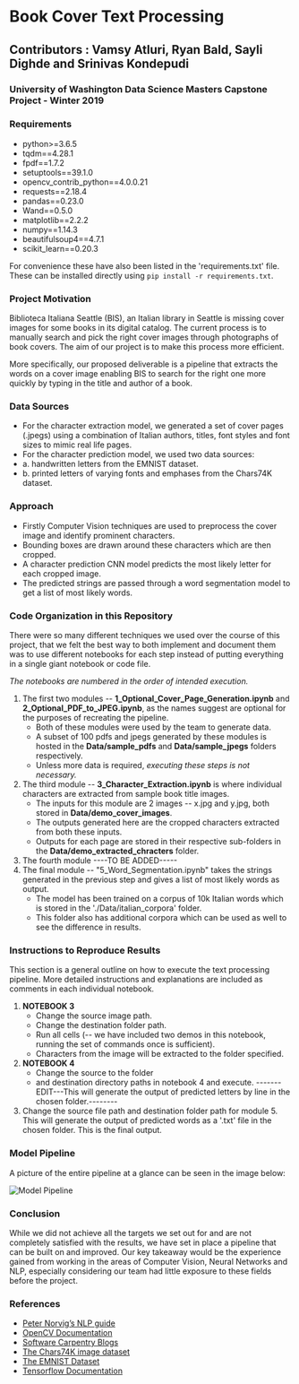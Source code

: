 
# Book Cover Text Processing
## Contributors : Vamsy Atluri, Ryan Bald, Sayli Dighde and Srinivas Kondepudi
### University of Washington Data Science Masters Capstone Project - Winter 2019

### Requirements

* python>=3.6.5
* tqdm==4.28.1
* fpdf==1.7.2
* setuptools==39.1.0
* opencv_contrib_python==4.0.0.21
* requests==2.18.4
* pandas==0.23.0
* Wand==0.5.0
* matplotlib==2.2.2
* numpy==1.14.3
* beautifulsoup4==4.7.1
* scikit_learn==0.20.3

For convenience these have also been listed in the 'requirements.txt' file. These can be installed directly using ```pip install -r requirements.txt```.

### Project Motivation

Biblioteca Italiana Seattle (BIS), an Italian library in Seattle is missing cover images for some books in its digital catalog. The current process is to manually search and pick the right cover images through photographs of book covers. The aim of our project is to make this process more efficient. 

More specifically, our proposed deliverable is a pipeline that extracts the words on a cover image enabling BIS to search for the right one more quickly by typing in the title and author of a book.

### Data Sources

* For the character extraction model, we generated a set of cover pages (.jpegs) using a combination of Italian authors, titles, font styles and font sizes to mimic real life pages.
* For the character prediction model, we used two data sources:
* a. handwritten letters from the EMNIST dataset.
* b. printed letters of varying fonts and emphases from the Chars74K dataset.

### Approach

* Firstly Computer Vision techniques are used to preprocess the cover image and identify prominent characters.
* Bounding boxes are drawn around these characters which are then cropped.
* A character prediction CNN model predicts the most likely letter for each cropped image.
* The predicted strings are passed through a word segmentation model to get a list of most likely words.

### Code Organization in this Repository

There were so many different techniques we used over the course of this project, that we felt the best way to both implement and document them was to use different notebooks for each step instead of putting everything in a single giant notebook or code file. 

*The notebooks are numbered in the order of intended execution.*

1. The first two modules -- **1_Optional_Cover_Page_Generation.ipynb** and **2_Optional_PDF_to_JPEG.ipynb**, as the names suggest are optional for the purposes of recreating the pipeline. 
    * Both of these modules were used by the team to generate data.
    * A subset of 100 pdfs and jpegs generated by these modules is hosted in the **Data/sample_pdfs** and **Data/sample_jpegs** folders respectively. 
    * Unless more data is required, *executing these steps is not necessary.*
2. The third module -- **3_Character_Extraction.ipynb** is where individual characters are extracted from sample book title images.
    * The inputs for this module are 2 images -- x.jpg and y.jpg, both stored in **Data/demo_cover_images**. 
    * The outputs generated here are the cropped characters extracted from both these inputs. 
    * Outputs for each page are stored in their respective sub-folders in the **Data/demo_extracted_chracters** folder.
3. The fourth module ----TO BE ADDED-----
4. The final module -- "5_Word_Segmentation.ipynb" takes the strings generated in the previous step and gives a list of most likely words as output. 
    * The model has been trained on a corpus of 10k Italian words which is stored in the './Data/italian_corpora' folder. 
    * This folder also has additional corpora which can be used as well to see the difference in results.

### Instructions to Reproduce Results

This section is a general outline on how to execute the text processing pipeline. More detailed instructions and explanations are included as comments in each individual notebook.

1. **NOTEBOOK 3**
    * Change the source image path.
    * Change the destination folder path.
    * Run all cells (-- we have included two demos in this notebook, running the set of commands once is sufficient).
    * Characters from the image will be extracted to the folder specified.
2. **NOTEBOOK 4**
    * Change the source to the folder 
    * and destination directory paths in notebook 4 and execute. -------EDIT---This will generate the output of predicted letters by line in the chosen folder.--------
3. Change the source file path and destination folder path for module 5. This will generate the output of predicted words as a '.txt' file in the chosen folder. This is the final output.


### Model Pipeline

A picture of the entire pipeline at a glance can be seen in the image below:

![Model Pipeline](./Project_Poster.jpg)

### Conclusion

While we did not achieve all the targets we set out for and are not completely satisfied with the results, we have set in place a pipeline that can be built on and improved. Our key takeaway would be the experience gained from working in the areas of Computer Vision, Neural Networks and NLP, especially considering our team had little exposure to these fields before the project.

### References

* [Peter Norvig’s NLP guide](https://techdevguide.withgoogle.com/resources/peter-norvigs-statistical-nlp/) 
* [OpenCV Documentation](https://docs.opencv.org/2.4/modules/refman.html)
* [Software Carpentry Blogs](https://software-carpentry.org/blog/) 
* [The Chars74K image dataset](https://docs.opencv.org/3.0-beta/modules/datasets/doc/datasets/tr_chars.html)
* [The EMNIST Dataset](https://www.nist.gov/itl/iad/image-group/emnist-dataset)
* [Tensorflow Documentation](https://www.tensorflow.org/api_docs)
